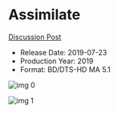 # Assimilate

[Discussion Post](https://www.avsforum.com/threads/bass-eq-for-filtered-movies.2995212/post-58501200)

* Release Date: 2019-07-23
* Production Year: 2019
* Format: BD/DTS-HD MA 5.1

![img 0](https://i.imgur.com/Lthn5gE.jpg)

![img 1](https://i.imgur.com/3e4m5pn.png)

